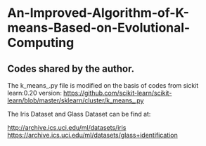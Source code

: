 # An-Improved-Algorithm-of-K-means-Based-on-Evolutional-Computing
Codes shared by the author.
---
The k_means_.py file is modified on the basis of codes from sickit learn:0.20 version:
https://github.com/scikit-learn/scikit-learn/blob/master/sklearn/cluster/k_means_.py

The Iris Dataset and Glass Dataset can be find at:

http://archive.ics.uci.edu/ml/datasets/iris
https://archive.ics.uci.edu/ml/datasets/glass+identification
